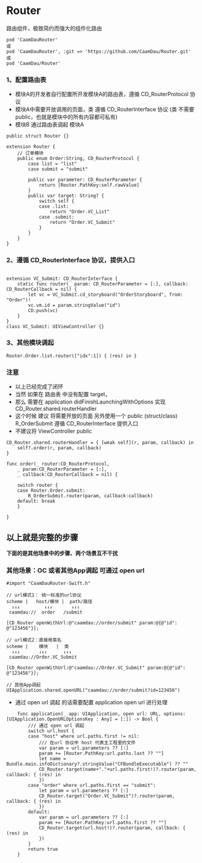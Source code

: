 # Router
路由组件，极致简约而强大的组件化路由

```
pod 'CaamDauRouter'
或
pod 'CaamDauRouter', :git => 'https://github.com/CaamDau/Router.git'
或
pod 'CaamDau/Router'
```

### 1、配置路由表
- 模块A的开发者自行配置所开发模块A的路由表，遵循 CD_RouterProtocol 协议
- 模块A中需要开放调用的页面，类 遵循 CD_RouterInterface 协议 (类 不需要 public，也就是模块中的所有内容都可私有)
- 模块B 通过路由表调起 模块A
```
public struct Router {}

extension Router {
    // 订单模块
    public enum Order:String, CD_RouterProtocol {
        case list = "list"
        case submit = "submit"

        public var parameter: CD_RouterParameter {
            return [Router.PathKey:self.rawValue]
        }
        public var target: String? {
            switch self {
            case .list:
                return "Order.VC_List"
            case .submit:
                return "Order.VC_Submit"
            }
        }
    }
}
```
### 2、遵循 CD_RouterInterface 协议，提供入口
```

extension VC_Submit: CD_RouterInterface {
    static func router(_ param: CD_RouterParameter = [:], callback: CD_RouterCallback = nil) {
        let vc = VC_Submit.cd_storyboard("OrderStoryboard", from: "Order")!
        vc.vm.id = param.stringValue("id")
        CD.push(vc)
    }
}
class VC_Submit: UIViewController {}
```

### 3、其他模块调起
```
Router.Order.list.router(["idx":1]) { (res) in }
```
### 注意
- 以上已经完成了闭环
- 当然 如果在 路由表 中没有配置 target，
- 那么 需要在 application didFinishLaunchingWithOptions 实现 CD_Router.shared.routerHandler
- 这个时候 建议 将需要开放的页面 另外使用一个 public (struct/class) R_OrderSubmit 遵循 CD_RouterInterface 提供入口
- 不建议将 ViewController public
```
CD_Router.shared.routerHandler = { [weak self](r, param, callback) in
    self?.order(r, param, callback)
}

func order(_ router:CD_RouterProtocol,
    _ param:CD_RouterParameter = [:],
    _ callback:CD_RouterCallback = nil) {
        
    switch router {
    case Router.Order.submit:
        R_OrderSubmit.router(param, callback:callback)
    default: break
    }
        
}

```

**以上就是完整的步骤**
---


**下面的是其他场景中的步骤、两个场景互不干扰**
### 其他场景：OC 或者其他App调起  可通过 open url 
```
#import "CaamDauRouter-Swift.h"

// url模式1： 统一标准的url协议
scheme |   host/模块 |  path/路径
  ↓↓↓         ↓↓↓       ↓↓↓
 caamdau://  order   /submit

[CD_Router openWithUrl:@"caamdau://order/submit" param:@{@"id": @"123456"}];

// url模式2：直接用类名
scheme |    模块   |  类
  ↓↓↓       ↓↓↓      ↓↓↓
 caamdau://Order.VC_Submit

[CD_Router openWithUrl:@"caamdau://Order.VC_Submit" param:@{@"id": @"123456"}];

// 其他App调起
UIApplication.shared.openURL("caamdau://order/submit?id=123456")
```

- 通过 open url 调起 的话需要配置 application open url 进行处理
```
    func application(_ app: UIApplication, open url: URL, options: [UIApplication.OpenURLOptionsKey : Any] = [:]) -> Bool {
        /// 通过 open url 调起
        switch url.host {
        case "host" where url.paths.first != nil:
            /// 在url 协议中 host 代表主工程里的文件
            var param = url.parameters ?? [:]
            param += [Router.PathKey:url.paths.last ?? ""]
            let name = Bundle.main.infoDictionary?.stringValue("CFBundleExecutable") ?? ""
            CD_Router.target(name+"."+url.paths.first!)?.router(param, callback: { (res) in
            })
        case "order" where url.paths.first == "submit":
            let param = url.parameters ?? [:]
            CD_Router.target("Order.VC_Submit")?.router(param, callback: { (res) in
            })
        default:
            var param = url.parameters ?? [:]
            param += [Router.PathKey:url.paths.first ?? ""]
            CD_Router.target(url.host!)?.router(param, callback: { (res) in
            })
        }
        return true
    }

```
